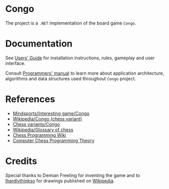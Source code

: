 # Congo

The project is a `.NET` implementation of the board game `Congo`.

# Documentation

See [Users' Guide](Congo.Assets/Resources/user.md) for installation 
instructions, rules, gameplay and user interface.

Consult [Programmers' manual](./prog.md) to learn more about application
architecture, algorithms and data structures used throughout `Congo` project.

# References

- [Mindsports/Interesting game/Congo](https://www.mindsports.nl/index.php/side-dishes/interesting-games?start=2)
- [Wikipedia/Congo (chess variant)](https://en.wikipedia.org/wiki/Congo_(chess_variant))
- [Chess variants/Congo](https://www.chessvariants.com/ms.dir/congo.html)
- [Wikipedia/Glossary of chess](https://en.wikipedia.org/wiki/Glossary_of_chess)
- [Chess Programming Wiki](https://www.chessprogramming.org/)
- [Computer Chess Programming Theory](http://www.frayn.net/beowulf/theory.html)

# Credits

Special thanks to Demian Freeling for inventing the game and to
[Ihardlythinkso](https://commons.wikimedia.org/wiki/User:Ihardlythinkso)
for drawings published on [Wikipedia](https://en.wikipedia.org/wiki/Congo_(chess_variant)).
